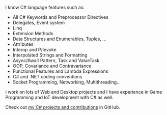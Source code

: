 I know C# language features such as:

- All C# Keywords and Preprocessor Directives
- Delegates, Event system
- Linq
- Extension Methods
- Data Structures and Enumerables, Tuples, ...
- Attributes
- Interop and P/Invoke
- Interpolated Strings and Formatting
- Async/Await Pattern, Task and ValueTask
- OOP, Covariance and Contravariance
- Functional Features and Lambda Expressions
- C# and .NET coding conventions
- Socket Programming, Networking, Multithreading...

I work on lots of Web and Desktop projects and I have experience in Game Programming and IoT development with C# as well. 

Check out [my C# projects and contributions](https://github.com/avestura?utf8=%E2%9C%93&tab=repositories&q=&type=&language=c%23) in GitHub.

